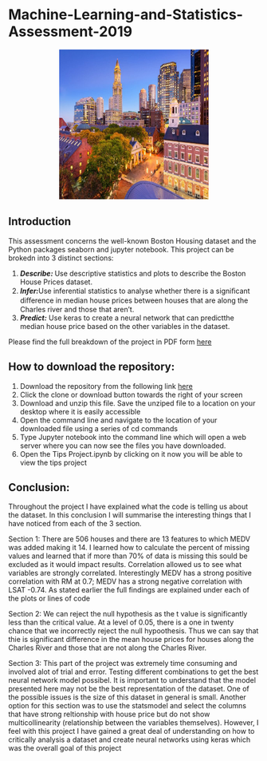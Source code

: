 # Machine-Learning-and-Statistics-Assessment-2019

<p align ="center"><img src="images/house.jpg" alt="Boston Housing " width="300" height="300" title="Boston Housing"/></p>

## Introduction

This assessment concerns the well-known Boston Housing dataset and the Python packages seaborn and jupyter notebook. This project can be brokedn into 3 distinct sections: 

1. <b><i>Describe: </i></b>Use descriptive statistics and plots to describe the Boston House Prices dataset.
2. <b><i>Infer:</i></b>Use inferential statistics to analyse whether there is a signiﬁcant diﬀerence in median house prices between houses that are along the Charles river and those that aren’t. 
3. <b><i>Predict:</i></b> Use keras to create a neural network that can predictthe median house price based on the other variables in the dataset.

Please find the full breakdown of the project in PDF form <a href=https://github.com/Roisin-Fallon/Machine-Learning-and-Statistics-Assessment-2019/blob/master/Project.ipynb> here </a>


## How to download the repository:
1. Download the repository from the following link <a href=https://github.com/Roisin-Fallon/Machine-Learning-and-Statistics-Assessment-2019/blob/master/Project.ipynb> here</a>
2. Click the clone or download button towards the right of your screen
3. Download and unzip this file. Save the unziped file to a location on your desktop where it is easily accessible
4. Open the command line and navigate to the location of your downloaded file using a series of cd commands 
5. Type Jupyter notebook into the command line which will open a web server where you can now see the files you have downloaded. 
6. Open the Tips Project.ipynb by clicking  on it now you will be able to view the tips project

## Conclusion: 

Throughout the project I have explained what the code is telling us about the dataset. In this conclusion I will summarise the interesting things that I have noticed from each of the 3 section.

Section 1: There are 506 houses and there are 13 features to which MEDV was added making it 14. I learned how to calculate the percent of missing values and learned that if more than 70% of data is missing this sould be excluded as it would impact results. Correlation allowed us to see what variables are strongly correlated. Interestingly MEDV has a strong positive correlation with RM at 0.7; MEDV has a strong negative correlation with LSAT -0.74. As stated earlier the full findings are explained under each of the plots or lines of code

Section 2: We can reject the null hypothesis as the t value is significantly less than the critical value. At a level of 0.05, there is a one in twenty chance that we incorrectly reject the null hypoothesis. Thus we can say that thie is significant difference in the mean house prices for houses along the Charles River and those that are not along the Charles River.

Section 3: This part of the project was extremely time consuming and involved alot of trial and error. Testing different combinations to get the best neural network model possibel. It is important to understand that the model presented here may not be the best representation of the dataset. One of the possible issues is the size of this dataset in general is small. Another option for this section was to use the statsmodel and select the columns that have strong reltionship with house price but do not show multicollinearity (relationship between the variables themselves). However, I feel with this project I have gained a great deal of understanding on how to critically analysis a dataset and create neural networks using keras which was the overall goal of this project